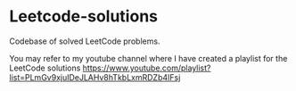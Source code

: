 # Leetcode-solutions
Codebase of solved LeetCode problems.

You may refer to my youtube channel where I have created a playlist for the LeetCode solutions
https://www.youtube.com/playlist?list=PLmGv9xjuIDeJLAHv8hTkbLxmRDZb4IFsj
